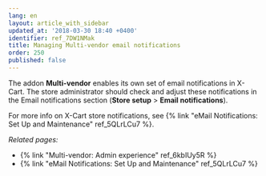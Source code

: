 ```yaml
---
lang: en
layout: article_with_sidebar
updated_at: '2018-03-30 18:40 +0400'
identifier: ref_7DW1NMak
title: Managing Multi-vendor email notifications
order: 250
published: false
---
```

The addon **Multi-vendor** enables its own set of email notifications in X-Cart. The store administrator should check and adjust these notifications in the Email notifications section (**Store setup** > **Email notifications**). 


For more info on X-Cart store notifications, see {% link "eMail Notifications: Set Up and Maintenance" ref_5QLrLCu7 %}.


_Related pages:_
   
   * {% link "Multi-vendor: Admin experience" ref_6kbIUy5R %}
   * {% link "eMail Notifications: Set Up and Maintenance" ref_5QLrLCu7 %}
